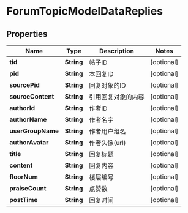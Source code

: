 
# ForumTopicModelDataReplies

## Properties
Name | Type | Description | Notes
------------ | ------------- | ------------- | -------------
**tid** | **String** | 帖子ID |  [optional]
**pid** | **String** | 本回复ID |  [optional]
**sourcePid** | **String** | 回复对象的ID |  [optional]
**sourceContent** | **String** | 引用回复对象的内容 |  [optional]
**authorId** | **String** | 作者ID |  [optional]
**authorName** | **String** | 作者名字 |  [optional]
**userGroupName** | **String** | 作者用户组名 |  [optional]
**authorAvatar** | **String** | 作者头像(url) |  [optional]
**title** | **String** | 回复标题 |  [optional]
**content** | **String** | 回复内容 |  [optional]
**floorNum** | **String** | 楼层编号 |  [optional]
**praiseCount** | **String** | 点赞数 |  [optional]
**postTime** | **String** | 回复时间 |  [optional]



